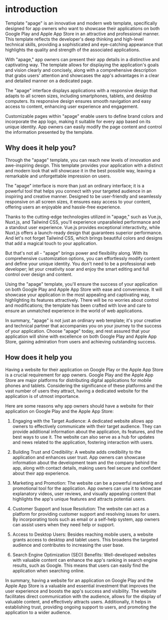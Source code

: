 # introduction

Template "apage" is an innovative and modern web template, specifically designed for app owners who want to showcase their applications on both Google Play and Apple App Store in an attractive and professional manner. This template reflects the developer's deep thinking and high-level technical skills, providing a sophisticated and eye-catching appearance that highlights the quality and strength of the associated applications.

With "apage," app owners can present their app details in a distinctive and captivating way. The template allows for displaying the application's goals and vision clearly and concisely, along with a comprehensive description that grabs users' attention and showcases the app's advantages in a clear and detailed manner on a dedicated page.

The "apage" interface displays applications with a responsive design that adapts to all screen sizes, including smartphones, tablets, and desktop computers. Its responsive design ensures smooth navigation and easy access to content, enhancing user experience and engagement.

Customizable pages within "apage" enable users to define brand colors and incorporate the app logo, making it suitable for every app based on its unique identity. App owners can easily modify the page content and control the information presented by the template.

## Why does it help you?

Through the "apage" template, you can reach new levels of innovation and awe-inspiring design. This template provides your application with a distinct and modern look that will showcase it in the best possible way, leaving a remarkable and unforgettable impression on users.

The "apage" interface is more than just an ordinary interface; it is a powerful tool that helps you connect with your targeted audience in an inspiring and creative manner. Designed to be user-friendly and seamlessly responsive on all screen sizes, it ensures easy access to your content, offering users an enjoyable and hassle-free experience.

Thanks to the cutting-edge technologies utilized in "apage," such as Vue.js, Nuxt.js, and Tailwind CSS, you'll experience unparalleled performance and a standout user experience. Vue.js provides exceptional interactivity, while Nuxt.js offers a launch-ready design that guarantees superior performance. And let's not forget Tailwind CSS, which brings beautiful colors and designs that add a magical touch to your application.

But that's not all - "apage" brings power and flexibility along. With its comprehensive customization options, you can effortlessly modify content and define your unique identity. You don't need to be a professional web developer; let your creativity soar and enjoy the smart editing and full control over design and content.

Using the "apage" template, you'll ensure the success of your application on both Google Play and Apple App Store with ease and convenience. It will showcase your application in the most appealing and captivating way, highlighting its features attractively. There will be no worries about control and modifications; the template has been crafted with love and care to ensure an unmatched experience in the world of web applications.

In summary, "apage" is not just an ordinary web template; it's your creative and technical partner that accompanies you on your journey to the success of your application. Choose "apage" today, and rest assured that your application will shine with excellence on both Google Play and Apple App Store, gaining admiration from users and achieving outstanding success.

## How does it help you
Having a website for their application on Google Play or the Apple App Store is a crucial requirement for app owners. Google Play and the Apple App Store are major platforms for distributing digital applications for mobile phones and tablets. Considering the significance of these platforms and the vast number of users they attract, having a dedicated website for the application is of utmost importance.

Here are some reasons why app owners should have a website for their application on Google Play and the Apple App Store:

1. Engaging with the Target Audience: A dedicated website allows app owners to effectively communicate with their target audience. They can provide additional information about the application, its features, and the best ways to use it. The website can also serve as a hub for updates and news related to the application, fostering interaction with users.

2. Building Trust and Credibility: A website adds credibility to the application and enhances user trust. App owners can showcase information about the development team and the company behind the app, along with contact details, making users feel secure and confident about their app experience.

3. Marketing and Promotion: The website can be a powerful marketing and promotional tool for the application. App owners can use it to showcase explanatory videos, user reviews, and visually appealing content that highlights the app's unique features and attracts potential users.

4. Customer Support and Issue Resolution: The website can act as a platform for providing customer support and resolving issues for users. By incorporating tools such as email or a self-help system, app owners can assist users when they need help or support.

5. Access to Desktop Users: Besides reaching mobile users, a website grants access to desktop and tablet users. This broadens the targeted audience and contributes to increasing the user base.

6. Search Engine Optimization (SEO) Benefits: Well-developed websites with valuable content can enhance the app's ranking in search engine results, such as Google. This means that users can easily find the application when searching online.

In summary, having a website for an application on Google Play and the Apple App Store is a valuable and essential investment that improves the user experience and boosts the app's success and visibility. The website facilitates direct communication with the audience, allows for the display of valuable content, and effectively attracts users. Additionally, it helps in establishing trust, providing ongoing support to users, and promoting the application to a wider audience.

